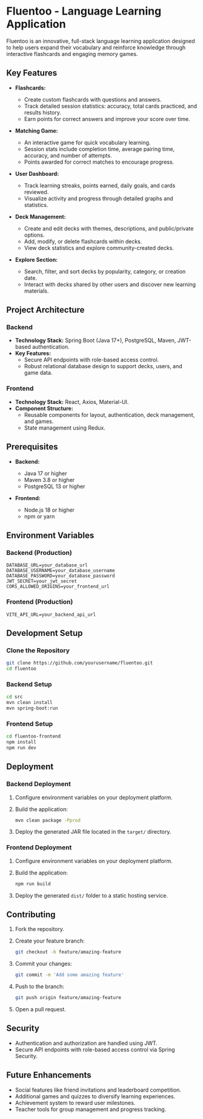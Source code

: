# Fluentoo - Language Learning Application

Fluentoo is an innovative, full-stack language learning application designed to help users expand their vocabulary and reinforce knowledge through interactive flashcards and engaging memory games.

## Key Features

- **Flashcards:**
  - Create custom flashcards with questions and answers.
  - Track detailed session statistics: accuracy, total cards practiced, and results history.
  - Earn points for correct answers and improve your score over time.

- **Matching Game:**
  - An interactive game for quick vocabulary learning.
  - Session stats include completion time, average pairing time, accuracy, and number of attempts.
  - Points awarded for correct matches to encourage progress.

- **User Dashboard:**
  - Track learning streaks, points earned, daily goals, and cards reviewed.
  - Visualize activity and progress through detailed graphs and statistics.

- **Deck Management:**
  - Create and edit decks with themes, descriptions, and public/private options.
  - Add, modify, or delete flashcards within decks.
  - View deck statistics and explore community-created decks.

- **Explore Section:**
  - Search, filter, and sort decks by popularity, category, or creation date.
  - Interact with decks shared by other users and discover new learning materials.

## Project Architecture

### Backend

- **Technology Stack:** Spring Boot (Java 17+), PostgreSQL, Maven, JWT-based authentication.
- **Key Features:**
  - Secure API endpoints with role-based access control.
  - Robust relational database design to support decks, users, and game data.

### Frontend

- **Technology Stack:** React, Axios, Material-UI.
- **Component Structure:**
  - Reusable components for layout, authentication, deck management, and games.
  - State management using Redux.

## Prerequisites

- **Backend:**
  - Java 17 or higher
  - Maven 3.8 or higher
  - PostgreSQL 13 or higher

- **Frontend:**
  - Node.js 18 or higher
  - npm or yarn

## Environment Variables

### Backend (Production)

```env
DATABASE_URL=your_database_url
DATABASE_USERNAME=your_database_username
DATABASE_PASSWORD=your_database_password
JWT_SECRET=your_jwt_secret
CORS_ALLOWED_ORIGINS=your_frontend_url
```

### Frontend (Production)

```env
VITE_API_URL=your_backend_api_url
```

## Development Setup

### Clone the Repository

```bash
git clone https://github.com/yourusername/fluentoo.git
cd fluentoo
```

### Backend Setup

```bash
cd src
mvn clean install
mvn spring-boot:run
```

### Frontend Setup

```bash
cd fluentoo-frontend
npm install
npm run dev
```

## Deployment

### Backend Deployment

1. Configure environment variables on your deployment platform.
2. Build the application:

   ```bash
   mvn clean package -Pprod
   ```

3. Deploy the generated JAR file located in the `target/` directory.

### Frontend Deployment

1. Configure environment variables on your deployment platform.
2. Build the application:

   ```bash
   npm run build
   ```

3. Deploy the generated `dist/` folder to a static hosting service.

## Contributing

1. Fork the repository.
2. Create your feature branch:

   ```bash
   git checkout -b feature/amazing-feature
   ```

3. Commit your changes:

   ```bash
   git commit -m 'Add some amazing feature'
   ```

4. Push to the branch:

   ```bash
   git push origin feature/amazing-feature
   ```

5. Open a pull request.

## Security

- Authentication and authorization are handled using JWT.
- Secure API endpoints with role-based access control via Spring Security.

## Future Enhancements

- Social features like friend invitations and leaderboard competition.
- Additional games and quizzes to diversify learning experiences.
- Achievement system to reward user milestones.
- Teacher tools for group management and progress tracking.
